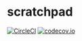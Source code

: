 # scratchpad


[![CircleCI](https://circleci.com/gh/bala-mu/scratchpad/tree/feature%2Falgo-n-golang.svg?style=badge)](https://circleci.com/gh/bala-mu/scratchpad/tree/feature%2Falgo-n-golang) [![codecov.io](https://codecov.io/github/bala-mu/scratchpad/coverage.svg?branch=feature/algo-n-golang)](https://codecov.io/github/bala-mu/scratchpad)
